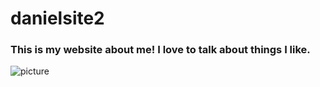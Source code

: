 # danielsite2
### This is my website about me! I love to talk about things I like.  
![picture](https://i.redd.it/g72v7zrnijk81.jpg)
